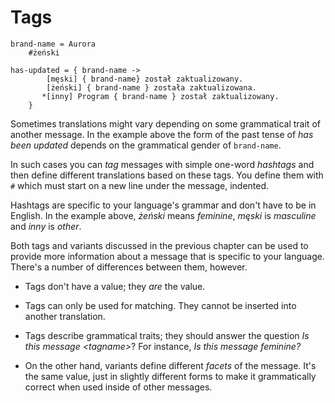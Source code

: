 # Tags

```
brand-name = Aurora
    #żeński

has-updated = { brand-name ->
        [męski] { brand-name} został zaktualizowany.
        [żeński] { brand-name } została zaktualizowana.
       *[inny] Program { brand-name } został zaktualizowany.
    }
```

Sometimes translations might vary depending on some grammatical trait of
another message.  In the example above the form of the past tense of _has been
updated_ depends on the grammatical gender of `brand-name`.

In such cases you can _tag_ messages with simple one-word _hashtags_ and then
define different translations based on these tags.  You define them with `#`
which must start on a new line under the message, indented.

Hashtags are specific to your language's grammar and don't have to be in
English. In the example above, _żeński_ means _feminine_, _męski_ is
_masculine_ and _inny_ is _other_.

Both tags and variants discussed in the previous chapter can be used to provide
more information about a message that is specific to your language.  There's
a number of differences between them, however.

  - Tags don't have a value; they _are_ the value.

  - Tags can only be used for matching.  They cannot be inserted into another
    translation.

  - Tags describe grammatical traits; they should answer the question _Is this
    message &lt;tagname&gt;_?  For instance, _Is this message feminine?_

  - On the other hand, variants define different _facets_ of the message.  It's
    the same value, just in slightly different forms to make it grammatically
    correct when used inside of other messages.
